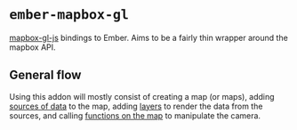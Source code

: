 # `ember-mapbox-gl`

[mapbox-gl-js](https://www.mapbox.com/mapbox-gl-js/api/) bindings to Ember.
Aims to be a fairly thin wrapper around the mapbox API.

## General flow
Using this addon will mostly consist of creating a map (or maps), adding [sources of data](https://www.mapbox.com/mapbox-gl-js/style-spec/#sources) to the map, adding [layers](https://www.mapbox.com/mapbox-gl-js/style-spec/#layers) to render the data from the sources, and calling [functions on the map](https://www.mapbox.com/mapbox-gl-js/api/#map) to manipulate the camera.
